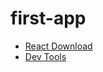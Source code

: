 # first-app

 * [React Download](https://github.com/Reactjs-Facebook/Udemy-React.git)
 * [Dev Tools](https://facebook.github.io/react/blog/2015/09/02/new-react-developer-tools.html)
